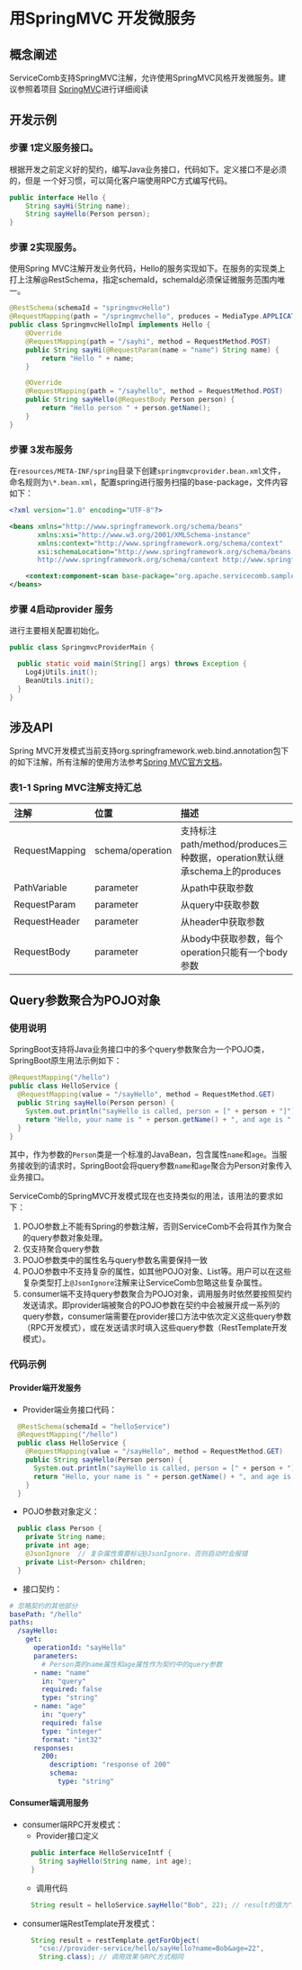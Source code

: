 # 用SpringMVC 开发微服务

## 概念阐述

ServiceComb支持SpringMVC注解，允许使用SpringMVC风格开发微服务。建议参照着项目 [SpringMVC](https://github.com/apache/incubator-servicecomb-java-chassis/tree/master/samples/springmvc-sample)进行详细阅读

## 开发示例

### 步骤 1定义服务接口。

根据开发之前定义好的契约，编写Java业务接口，代码如下。定义接口不是必须的，但是 一个好习惯，可以简化客户端使用RPC方式编写代码。

```java
public interface Hello {
    String sayHi(String name);
    String sayHello(Person person);
}
```



### 步骤 2实现服务。

使用Spring MVC注解开发业务代码，Hello的服务实现如下。在服务的实现类上打上注解@RestSchema，指定schemaId，schemaId必须保证微服务范围内唯一。

```java
@RestSchema(schemaId = "springmvcHello")
@RequestMapping(path = "/springmvchello", produces = MediaType.APPLICATION_JSON)
public class SpringmvcHelloImpl implements Hello {
    @Override
    @RequestMapping(path = "/sayhi", method = RequestMethod.POST)
    public String sayHi(@RequestParam(name = "name") String name) {
        return "Hello " + name;
    }

    @Override
    @RequestMapping(path = "/sayhello", method = RequestMethod.POST)
    public String sayHello(@RequestBody Person person) {
        return "Hello person " + person.getName();
    }
}
```

### 步骤 3发布服务

在`resources/META-INF/spring`目录下创建`springmvcprovider.bean.xml`文件，命名规则为`\*.bean.xml`，配置spring进行服务扫描的base-package，文件内容如下：

```xml
<?xml version="1.0" encoding="UTF-8"?>

<beans xmlns="http://www.springframework.org/schema/beans"
       xmlns:xsi="http://www.w3.org/2001/XMLSchema-instance"
       xmlns:context="http://www.springframework.org/schema/context"
       xsi:schemaLocation="http://www.springframework.org/schema/beans classpath:org/springframework/beans/factory/xml/spring-beans-3.0.xsd
       http://www.springframework.org/schema/context http://www.springframework.org/schema/context/spring-context-3.0.xsd">

    <context:component-scan base-package="org.apache.servicecomb.samples.springmvc.povider"/>
</beans>
```

### 步骤 4启动provider 服务

进行主要相关配置初始化。

```java
public class SpringmvcProviderMain {

  public static void main(String[] args) throws Exception {
    Log4jUtils.init();
    BeanUtils.init();
  }
}
```

## 涉及API

Spring MVC开发模式当前支持org.springframework.web.bind.annotation包下的如下注解，所有注解的使用方法参考[Spring MVC官方文档](https://docs.spring.io/spring/docs/current/spring-framework-reference/html/mvc.html)。

### 表1-1 Spring MVC注解支持汇总

| 注解 | 位置 | 描述 |
| :--- | :--- | :--- |
| RequestMapping | schema/operation | 支持标注path/method/produces三种数据，operation默认继承schema上的produces |
| PathVariable | parameter | 从path中获取参数 |
| RequestParam | parameter | 从query中获取参数 |
| RequestHeader | parameter | 从header中获取参数 |
| RequestBody | parameter | 从body中获取参数，每个operation只能有一个body参数 |

## Query参数聚合为POJO对象

### 使用说明

SpringBoot支持将Java业务接口中的多个query参数聚合为一个POJO类，SpringBoot原生用法示例如下：
```java
@RequestMapping("/hello")
public class HelloService {
  @RequestMapping(value = "/sayHello", method = RequestMethod.GET)
  public String sayHello(Person person) {
    System.out.println("sayHello is called, person = [" + person + "]");
    return "Hello, your name is " + person.getName() + ", and age is " + person.getAge();
  }
}
```
其中，作为参数的`Person`类是一个标准的JavaBean，包含属性`name`和`age`。当服务接收到的请求时，SpringBoot会将query参数`name`和`age`聚合为Person对象传入业务接口。

ServiceComb的SpringMVC开发模式现在也支持类似的用法，该用法的要求如下：
1. POJO参数上不能有Spring的参数注解，否则ServiceComb不会将其作为聚合的query参数对象处理。
2. 仅支持聚合query参数
3. POJO参数类中的属性名与query参数名需要保持一致
4. POJO参数中不支持复杂的属性，如其他POJO对象、List等。用户可以在这些复杂类型打上`@JsonIgnore`注解来让ServiceComb忽略这些复杂属性。
5. consumer端不支持query参数聚合为POJO对象，调用服务时依然要按照契约发送请求。即provider端被聚合的POJO参数在契约中会被展开成一系列的query参数，consumer端需要在provider接口方法中依次定义这些query参数（RPC开发模式），或在发送请求时填入这些query参数（RestTemplate开发模式）。

### 代码示例

#### Provider端开发服务

- Provider端业务接口代码：
```java
  @RestSchema(schemaId = "helloService")
  @RequestMapping("/hello")
  public class HelloService {
    @RequestMapping(value = "/sayHello", method = RequestMethod.GET)
    public String sayHello(Person person) {
      System.out.println("sayHello is called, person = [" + person + "]");
      return "Hello, your name is " + person.getName() + ", and age is " + person.getAge();
    }
  }
```
- POJO参数对象定义：
```java
  public class Person {
    private String name;
    private int age;
    @JsonIgnore  // 复杂属性需要标记@JsonIgnore，否则启动时会报错
    private List<Person> children;
  }
```
- 接口契约：
```yaml
# 忽略契约的其他部分
basePath: "/hello"
paths:
  /sayHello:
    get:
      operationId: "sayHello"
      parameters:
        # Person类的name属性和age属性作为契约中的query参数
      - name: "name"
        in: "query"
        required: false
        type: "string"
      - name: "age"
        in: "query"
        required: false
        type: "integer"
        format: "int32"
      responses:
        200:
          description: "response of 200"
          schema:
            type: "string"
```

#### Consumer端调用服务

- consumer端RPC开发模式：
  - Provider接口定义
  ```java
    public interface HelloServiceIntf {
      String sayHello(String name, int age);
    }
  ```
  - 调用代码
  ```java
    String result = helloService.sayHello("Bob", 22); // result的值为"Hello, your name is Bob, and age is 22"
  ```
- consumer端RestTemplate开发模式：
  ```java
    String result = restTemplate.getForObject(
      "cse://provider-service/hello/sayHello?name=Bob&age=22",
      String.class); // 调用效果与RPC方式相同
  ```
